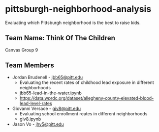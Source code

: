 # pittsburgh-neighborhood-analysis
Evaluating which Pittsburgh neighborhood is the best to raise kids.

## Team Name: Think Of The Children
Canvas Group 9

## Team Members
* Jordan Brudenell - jbb65@pitt.edu
    - Evaluating the recent rates of childhood lead exposure in different neighborhoods
    - jbb65-lead-in-the-water.ipynb
    - https://data.wprdc.org/dataset/allegheny-county-elevated-blood-lead-level-rates
* Giovanni Versace - giv8@pitt.edu
    - Evaluating school enrollment reates in different neighborhoods 
    - giv8.ipynb
* Jason Vo - jhv5@pitt.edu

